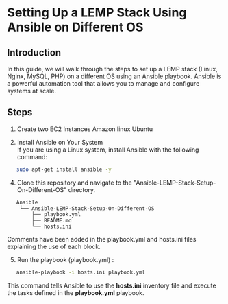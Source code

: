 # Setting Up a LEMP Stack Using Ansible on Different OS
## Introduction
In this guide, we will walk through the steps to set up a LEMP stack (Linux, Nginx, MySQL, PHP) on a different OS using an Ansible playbook.  Ansible is a powerful automation tool that allows you to manage and configure systems at scale.

## Steps
1. Create two EC2 Instances
    Amazon linux
    Ubuntu
   
3. Install Ansible on Your System  
   If you are using a Linux system, install Ansible with the following command:
   
```bash
   sudo apt-get install ansible -y
```

4. Clone this repository and navigate to the "Ansible-LEMP-Stack-Setup-On-Different-OS" directory.

```plaintext
   Ansible
    └── Ansible-LEMP-Stack-Setup-On-Different-OS
        ├── playbook.yml
        ├── README.md
        └── hosts.ini
```
Comments have been added in the playbook.yml and hosts.ini files explaining the use of each block.

5. Run the playbook (playbook.yml) : 
```bash
   ansible-playbook -i hosts.ini playbook.yml
```
This command tells Ansible to use the **hosts.ini** inventory file and execute the tasks defined in the **playbook.yml** playbook.
